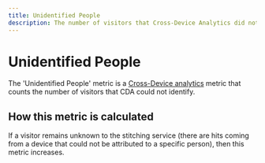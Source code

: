 ```yaml
---
title: Unidentified People
description: The number of visitors that Cross-Device Analytics did not identify.
---
```

# Unidentified People

The 'Unidentified People' metric is a [Cross-Device analytics](../cda/overview.md) metric that counts the number of visitors that CDA could not identify.

## How this metric is calculated

If a visitor remains unknown to the stitching service (there are hits coming from a device that could not be attributed to a specific person), then this metric increases.
